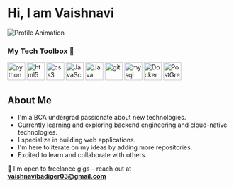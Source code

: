 # Hi, I am Vaishnavi

![Profile Animation](https://camo.githubusercontent.com/190e7d3bb2ff91e8d67d7ddddf458fede09c5f391dc0e66c290c2bb9e84106fa/68747470733a2f2f6d656469612e67697068792e636f6d2f6d656469612f38333648694a633770677a7938694e58436e2f67697068792e676966)


### My Tech Toolbox 🧰 

<p align="left">
<img src="https://cdn3.iconfinder.com/data/icons/logos-and-brands-adobe/512/267_Python-512.png" alt="python" width="40" height="40"/> 
<img src="https://upload.wikimedia.org/wikipedia/commons/thumb/6/61/HTML5_logo_and_wordmark.svg/512px-HTML5_logo_and_wordmark.svg.png" alt="html5" height="40"/> 
<img src="https://upload.wikimedia.org/wikipedia/commons/thumb/d/d5/CSS3_logo_and_wordmark.svg/1200px-CSS3_logo_and_wordmark.svg.png" alt="css3" height="40"/> 
<img src="https://upload.wikimedia.org/wikipedia/commons/6/6a/JavaScript-logo.png" alt="JavaScript" width="40" height="40"/>
<img src="https://cdn-icons-png.flaticon.com/512/226/226777.png" alt="Java" width="40" height="40"/>
<img src="https://www.vectorlogo.zone/logos/git-scm/git-scm-icon.svg" alt="git" width="40" height="40"/> 
<img src="https://i.pinimg.com/originals/50/f1/58/50f1582a95bdac10f1c3fa295c8b947b.png" alt="mysql" width="40" height="40"/>
<img src="https://cdn3.iconfinder.com/data/icons/logos-and-brands-adobe/512/97_Docker-512.png" alt="Docker" width="40" height="40"/>
<img src="https://upload.wikimedia.org/wikipedia/commons/2/29/Postgresql_elephant.svg" alt="PostGreSQL" width="40" height="40"/>
</p>


## About Me
- I'm a BCA undergrad passionate about new technologies.
- Currently learning and exploring backend engineering and cloud-native technologies.
- I specialize in building web applications.
- I'm here to iterate on my ideas by adding more repositories.
- Excited to learn and collaborate with others.

💼 I'm open to freelance gigs – reach out at **vaishnavibadiger03@gmail.com**


